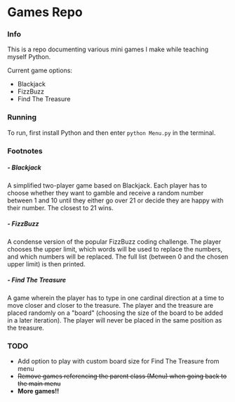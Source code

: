# Games Repo

### Info

This is a repo documenting various mini games I make while teaching myself Python.

Current game options:

* Blackjack
* FizzBuzz
* Find The Treasure


### Running

To run, first install Python and then enter `python Menu.py` in the terminal.

### Footnotes

##### - Blackjack

A simplified two-player game based on Blackjack. Each player has to
choose whether they want to gamble and receive a random number between
1 and 10 until they either go over 21 or decide they are happy with
their number. The closest to 21 wins.

##### - FizzBuzz

A condense version of the popular FizzBuzz coding challenge. The player
chooses the upper limit, which words will be used to replace the numbers,
and which numbers will be replaced. The full list (between 0 and the
chosen upper limit) is then printed.

##### - Find The Treasure

A game wherein the player has to type in one cardinal direction at a time
to move closer and closer to the treasure. The player and the treasure
are placed randomly on a "board" (choosing the size of the board to be added
in a later iteration). The player will never be placed in the same position
as the treasure.

### TODO

* Add option to play with custom board size for Find The Treasure from menu
* ~~Remove games referencing the parent class (Menu) when going back to the
main menu~~
* **More games!!**
